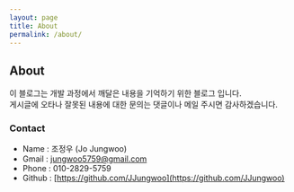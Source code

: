 ```yaml
---
layout: page
title: About
permalink: /about/
---
```


## About

이 블로그는 개발 과정에서 깨달은 내용을 기억하기 위한 블로그 입니다.<br>
게시글에 오타나 잘못된 내용에 대한 문의는 댓글이나 메일 주시면 감사하겠습니다.

### Contact

- Name : 조정우 (Jo Jungwoo)
- Gmail : jungwoo5759@gmail.com
- Phone : 010-2829-5759
- Github : [https://github.com/JJungwoo](https://github.com/JJungwoo)
